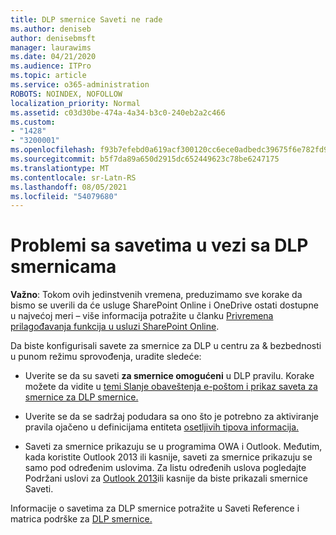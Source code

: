 ```yaml
---
title: DLP smernice Saveti ne rade
ms.author: deniseb
author: denisebmsft
manager: laurawims
ms.date: 04/21/2020
ms.audience: ITPro
ms.topic: article
ms.service: o365-administration
ROBOTS: NOINDEX, NOFOLLOW
localization_priority: Normal
ms.assetid: c03d30be-474a-4a34-b3c0-240eb2a2c466
ms.custom:
- "1428"
- "3200001"
ms.openlocfilehash: f93b7efebd0a619acf300120cc6ece0adbedc39675f6e782fd982dc1f988edbd
ms.sourcegitcommit: b5f7da89a650d2915dc652449623c78be6247175
ms.translationtype: MT
ms.contentlocale: sr-Latn-RS
ms.lasthandoff: 08/05/2021
ms.locfileid: "54079680"
---
```

# <a name="dlp-policy-tip-issues"></a>Problemi sa savetima u vezi sa DLP smernicama

**Važno**: Tokom ovih jedinstvenih vremena, preduzimamo sve korake da bismo se uverili da će usluge SharePoint Online i OneDrive ostati dostupne u najvećoj meri – više informacija potražite u članku [Privremena prilagođavanja funkcija u usluzi SharePoint Online](https://aka.ms/ODSPAdjustments).

Da biste konfigurisali savete za smernice za DLP u centru za & bezbednosti u punom režimu sprovođenja, uradite sledeće:

- Uverite se da su saveti **za smernice omogućeni** u DLP pravilu. Korake možete da vidite u [temi Slanje obaveštenja e-poštom i prikaz saveta za smernice za DLP smernice.](https://docs.microsoft.com/microsoft-365/compliance/use-notifications-and-policy-tips)

- Uverite se da se sadržaj podudara sa ono što je potrebno za aktiviranje pravila ojačeno u definicijama entiteta [osetljivih tipova informacija.](https://docs.microsoft.com/microsoft-365/compliance/sensitive-information-type-entity-definitions)

- Saveti za smernice prikazuju se u programima OWA i Outlook. Međutim, kada koristite Outlook 2013 ili kasnije, saveti za smernice prikazuju se samo pod određenim uslovima. Za listu određenih uslova pogledajte Podržani uslovi za [Outlook 2013](https://docs.microsoft.com/microsoft-365/compliance/use-notifications-and-policy-tips)ili kasnije da biste prikazali smernice Saveti.

Informacije o savetima za [](https://docs.microsoft.com/microsoft-365/compliance/dlp-policy-tips-reference?view=o365-worldwide#support-matrix-for-dlp-policy-tips-across-microsoft-apps) DLP smernice potražite u Saveti Reference i matrica podrške za [DLP smernice.](https://docs.microsoft.com/microsoft-365/compliance/dlp-policy-tips-reference?view=o365-worldwide#support-matrix-for-dlp-policy-tips-across-microsoft-apps)